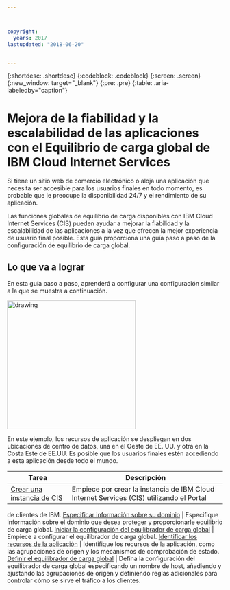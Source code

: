 ```yaml
---



copyright:
  years: 2017
lastupdated: "2018-06-20"


---
```


{:shortdesc: .shortdesc}
{:codeblock: .codeblock}
{:screen: .screen}
{:new_window: target="_blank"}
{:pre: .pre}
{:table: .aria-labeledby="caption"}

# Mejora de la fiabilidad y la escalabilidad de las aplicaciones con el Equilibrio de carga global de IBM Cloud Internet Services
Si tiene un sitio web de comercio electrónico o aloja una aplicación que necesita ser accesible para los usuarios finales en todo momento, es probable que le preocupe la disponibilidad 24/7 y el rendimiento de su aplicación. 

Las funciones globales de equilibrio de carga disponibles con IBM Cloud Internet Services (CIS) pueden ayudar a mejorar la fiabilidad y la escalabilidad de las aplicaciones a la vez que ofrecen la mejor experiencia de usuario final posible. Esta guía proporciona una guía paso a paso de la configuración de equilibrio de carga global.  

## Lo que va a lograr

En esta guía paso a paso, aprenderá a configurar una configuración similar a la que se muestra a continuación.

<img src="images/Reliability1.png" alt="drawing" style="width: 300px;"/>

En este ejemplo, los recursos de aplicación se despliegan en dos ubicaciones de centro de datos, una en el Oeste de EE. UU. y otra en la Costa Este de EE.UU. Es posible que los usuarios finales estén accediendo a esta aplicación desde todo el mundo. 

Tarea  | Descripción
------------- | -------------
[Crear una instancia de CIS](create-cis.html) | Empiece por crear la instancia de IBM Cloud Internet Services (CIS) utilizando el Portal
de clientes de IBM.
[Especificar información sobre su dominio](input-domain.html) | Especifique información sobre el dominio que desea proteger y proporcionarle equilibrio de carga global.
[Iniciar la configuración del equilibrador de carga global](begin-config.html) | Empiece a configurar el equilibrador de carga global.
[Identificar los recursos de la aplicación](identify-app-resources.html) | Identifique los recursos de la aplicación, como las agrupaciones de origen y los mecanismos de comprobación de estado.
[Definir el equilibrador de carga global](define-global-lb.html) | Defina la configuración del equilibrador de carga global especificando un nombre de host, añadiendo y ajustando las agrupaciones de origen y definiendo reglas adicionales para controlar cómo se sirve el tráfico a los clientes.

